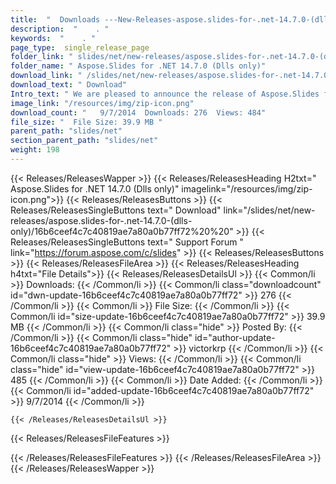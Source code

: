 ```yaml
---
title:  "  Downloads ---New-Releases-aspose.slides-for-.net-14.7.0-(dlls-only) . " 
description:  "    . " 
keywords:  "    . " 
page_type:  single_release_page
folder_link: " slides/net/new-releases/aspose.slides-for-.net-14.7.0-(dlls-only)/"
folder_name: " Aspose.Slides for .NET 14.7.0 (Dlls only)"
download_link: " /slides/net/new-releases/aspose.slides-for-.net-14.7.0-(dlls-only)/16b6ceef4c7c40819ae7a80a0b77ff72"
download_text: " Download"
Intro_text: " We are pleased to announce the release of Aspose.Slides for .NET 14.7.0. This re..."
image_link: "/resources/img/zip-icon.png"
download_count: "   9/7/2014  Downloads: 276  Views: 484"
file_size: "  File Size: 39.9 MB "
parent_path: "slides/net"
section_parent_path: "slides/net"
weight: 198 
---
```


{{< Releases/ReleasesWapper >}}
  {{< Releases/ReleasesHeading H2txt=" Aspose.Slides for .NET 14.7.0 (Dlls only)" imagelink="/resources/img/zip-icon.png">}}
  {{< Releases/ReleasesButtons >}}
    {{< Releases/ReleasesSingleButtons text=" Download" link="/slides/net/new-releases/aspose.slides-for-.net-14.7.0-(dlls-only)/16b6ceef4c7c40819ae7a80a0b77ff72%20%20" >}}
    {{< Releases/ReleasesSingleButtons text=" Support Forum " link="https://forum.aspose.com/c/slides" >}}
  {{< Releases/ReleasesButtons >}}
  {{< Releases/ReleasesFileArea >}}
    {{< Releases/ReleasesHeading h4txt="File Details">}}
    {{< Releases/ReleasesDetailsUl >}}
            {{< Common/li  >}} Downloads: {{< /Common/li >}} 
      {{< Common/li class="downloadcount" id="dwn-update-16b6ceef4c7c40819ae7a80a0b77ff72" >}} 276 {{< /Common/li >}} 
      {{< Common/li  >}} File Size: {{< /Common/li >}} 
      {{< Common/li id="size-update-16b6ceef4c7c40819ae7a80a0b77ff72" >}} 39.9 MB {{< /Common/li >}} 
      {{< Common/li  class="hide" >}} Posted By: {{< /Common/li >}} 
      {{< Common/li class="hide" id="author-update-16b6ceef4c7c40819ae7a80a0b77ff72" >}} victorkrp {{< /Common/li >}} 
      {{< Common/li class="hide"  >}} Views: {{< /Common/li >}} 
      {{< Common/li class="hide" id="view-update-16b6ceef4c7c40819ae7a80a0b77ff72" >}} 485 {{< /Common/li >}} 
      {{< Common/li  >}} Date Added: {{< /Common/li >}} 
      {{< Common/li id="added-update-16b6ceef4c7c40819ae7a80a0b77ff72" >}} 9/7/2014 {{< /Common/li >}} 

    {{< /Releases/ReleasesDetailsUl >}}

  {{< Releases/ReleasesFileFeatures >}}
      
  {{< /Releases/ReleasesFileFeatures >}}
 {{< /Releases/ReleasesFileArea >}}
{{< /Releases/ReleasesWapper >}}


